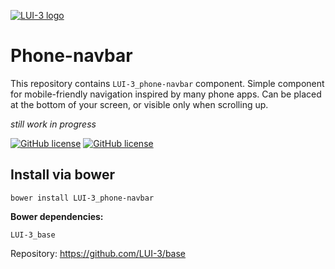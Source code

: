 
[![LUI-3 logo](http://content.github.lui-3.cz/LUI-3_logo-small.png)](//lui-3.cz/)
# Phone-navbar
This repository contains `LUI-3_phone-navbar` component. Simple component for mobile-friendly navigation inspired by many phone apps. Can be placed at the bottom of your screen, or visible only when scrolling up.

*still work in progress*

[![GitHub license](http://content.github.lui-3.cz/repo-design/button_docs.jpg)](//lui-3.cz/docs/component/phone-navbar/)
[![GitHub license](http://content.github.lui-3.cz/repo-design/button_releases.jpg)](//github.com/LUI-3/phone-navbar/releases/latest)

## Install via bower
```bower
bower install LUI-3_phone-navbar
```
**Bower dependencies:**

```
LUI-3_base
```
Repository: https://github.com/LUI-3/base
